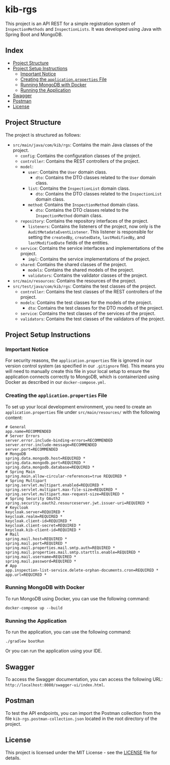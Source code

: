 # kib-rgs

This project is an API REST for a simple registration system of `InspectionMethods` and `InspectionLists`. It was
developed using Java with Spring Boot and MongoDB.

## Index

- [Project Structure](#project-structure)
- [Project Setup Instructions](#project-setup-instructions)
    - [Important Notice](#important-notice)
    - [Creating the `application.properties` File](#creating-the-applicationproperties-file)
    - [Running MongoDB with Docker](#running-mongodb-with-docker)
    - [Running the Application](#running-the-application)
- [Swagger](#swagger)
- [Postman](#postman)
- [License](#license)

## Project Structure <a name="project-structure"></a>

The project is structured as follows:

- `src/main/java/com/kib/rgs`: Contains the main Java classes of the project.
    - `config`: Contains the configuration classes of the project.
    - `controller`: Contains the REST controllers of the project.
    - `model`:
        - `user`: Contains the `User` domain class.
            - `dto`: Contains the DTO classes related to the `User` domain class.
        - `list`: Contains the `InspectionList` domain class.
            - `dto`: Contains the DTO classes related to the `InspectionList` domain class.
        - `method`: Contains the `InspectionMethod` domain class.
            - `dto`: Contains the DTO classes related to the `InspectionMethod` domain class.
    - `repository`: Contains the repository interfaces of the project.
        - `listeners`: Contains the listeners of the project, now only is the `AuditMetadataEventListener`. This
          listener is responsible for setting the `createdBy`, `createdDate`, `lastModifiedBy`, and `lastModifiedDate`
          fields of the entities.
    - `service`: Contains the service interfaces and implementations of the project.
        - `impl`: Contains the service implementations of the project.
    - `shared`: Contains the shared classes of the project.
        - `models`: Contains the shared models of the project.
        - `validators`: Contains the validator classes of the project.
- `src/main/resources`: Contains the resources of the project.
- `src/test/java/com/kib/rgs`: Contains the test classes of the project.
    - `controller`: Contains the test classes of the REST controllers of the project.
    - `models`: Contains the test classes for the models of the project.
        - `dto`: Contains the test classes for the DTO models of the project.
    - `service`: Contains the test classes of the services of the project.
    - `validators`: Contains the test classes of the validators of the project.

## Project Setup Instructions <a name="project-setup-instructions"></a>

### Important Notice <a name="important-notice"></a>

For security reasons, the `application.properties` file is ignored in our version control system (as specified in
our `.gitignore` file). This means you will need to manually create this file in your local setup to ensure the
application connects correctly to MongoDB, which is containerized using Docker as described in our `docker-compose.yml`.

### Creating the `application.properties` File <a name="creating-the-applicationproperties-file"></a>

To set up your local development environment, you need to create an `application.properties` file
under `src/main/resources/` with the following content:

```properties
# General
app.name=RECOMMENDED
# Server Errors
server.error.include-binding-errors=RECOMMENDED
server.error.include-message=RECOMMENDED
server.port=RECOMMENDED
# MongoDB
spring.data.mongodb.host=REQUIRED *
spring.data.mongodb.port=REQUIRED *
spring.data.mongodb.database=REQUIRED *
# Spring Main
spring.main.allow-circular-references=true REQUIRED *
# Spring Multipart
spring.servlet.multipart.enabled=REQUIRED *
spring.servlet.multipart.max-file-size=REQUIRED *
spring.servlet.multipart.max-request-size=REQUIRED *
# Spring Security OAuth2
spring.security.oauth2.resourceserver.jwt.issuer-uri=REQUIRED *
# Keycloak
keycloak.server=REQUIRED *
keycloak.realm=REQUIRED *
keycloak.client-id=REQUIRED *
keycloak.client-secret=REQUIRED *
keycloak.kib-client-id=REQUIRED *
# Mail
spring.mail.host=REQUIRED *
spring.mail.port=REQUIRED *
spring.mail.properties.mail.smtp.auth=REQUIRED *
spring.mail.properties.mail.smtp.starttls.enable=REQUIRED *
spring.mail.username=REQUIRED *
spring.mail.password=REQUIRED *
# App
app.inspection-list-service.delete-orphan-documents.cron=REQUIRED *
app.url=REQUIRED *
```

### Running MongoDB with Docker <a name="running-mongodb-with-docker"></a>

To run MongoDB using Docker, you can use the following command:

```shell
docker-compose up --build
```

### Running the Application <a name="running-the-application"></a>

To run the application, you can use the following command:

```shell
./gradlew bootRun
```

Or you can run the application using your IDE.

## Swagger <a name="swagger"></a>

To access the Swagger documentation, you can access the following URL: `http://localhost:8080/swagger-ui/index.html`.

## Postman <a name="postman"></a>

To test the API endpoints, you can import the Postman collection from the file `kib-rgs.postman-collection.json` located
in the root directory of the project.

## License

This project is licensed under the MIT License - see the [LICENSE](LICENSE) file for details.
